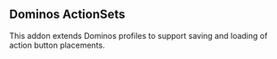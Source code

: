 ## Dominos ActionSets

This addon extends Dominos profiles to support saving and loading of action button placements.
